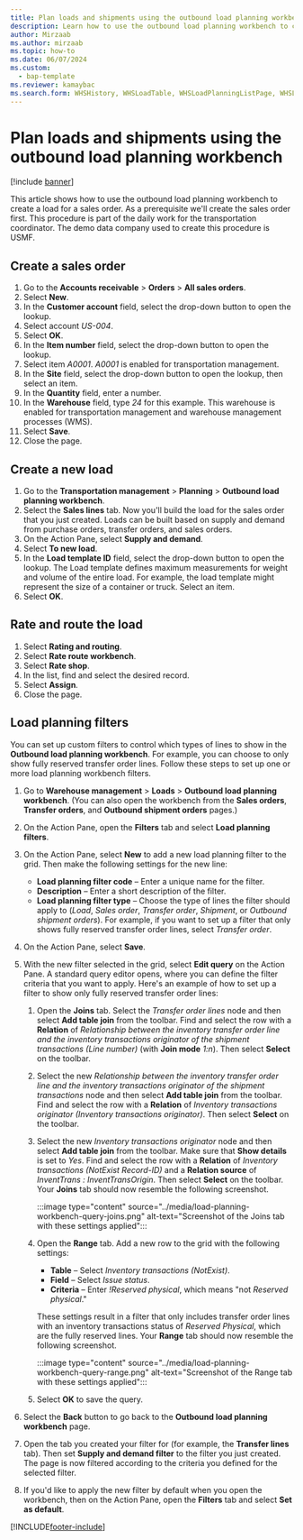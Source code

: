```yaml
---
title: Plan loads and shipments using the outbound load planning workbench
description: Learn how to use the outbound load planning workbench to create a load for a sales order, including a step-by-step process for creating sales orders. 
author: Mirzaab
ms.author: mirzaab
ms.topic: how-to
ms.date: 06/07/2024
ms.custom: 
  - bap-template
ms.reviewer: kamaybac
ms.search.form: WHSHistory, WHSLoadTable, WHSLoadPlanningListPage, WHSLoadPlanningWorkbench, WHSOutboundLoadPlanningWorkbench, WHSLoadPlanningWorkbenchFilter
---
```


# Plan loads and shipments using the outbound load planning workbench

[!include [banner](../../includes/banner.md)]

This article shows how to use the outbound load planning workbench to create a load for a sales order. As a prerequisite we'll create the sales order first. This procedure is part of the daily work for the transportation coordinator. The demo data company used to create this procedure is USMF.

## Create a sales order

1. Go to the **Accounts receivable** \> **Orders** \> **All sales orders**.
2. Select **New**.
3. In the **Customer account** field, select the drop-down button to open the lookup.
4. Select account *US-004*.
5. Select **OK**.
6. In the **Item number** field, select the drop-down button to open the lookup.
7. Select item *A0001*. *A0001* is enabled for transportation management.  
8. In the **Site** field, select the drop-down button to open the lookup, then select an item.
9. In the **Quantity** field, enter a number.
10. In the **Warehouse** field, type *24* for this example. This warehouse is enabled for transportation management and warehouse management processes (WMS).  
11. Select **Save**.
12. Close the page.

## Create a new load

1. Go to the **Transportation management** \> **Planning** \> **Outbound load planning workbench**.
2. Select the **Sales lines** tab. Now you'll build the load for the sales order that you just created. Loads can be built based on supply and demand from purchase orders, transfer orders, and sales orders.  
3. On the Action Pane, select **Supply and demand**.
4. Select **To new load**.
5. In the **Load template ID** field, select the drop-down button to open the lookup. The Load template defines maximum measurements for weight and volume of the entire load. For example, the load template might represent the size of a container or truck. Select an item.
6. Select **OK**.

## Rate and route the load

1. Select **Rating and routing**.
2. Select **Rate route workbench**.
3. Select **Rate shop**.
4. In the list, find and select the desired record.
5. Select **Assign**.
6. Close the page.

## Load planning filters

You can set up custom filters to control which types of lines to show in the **Outbound load planning workbench**. For example, you can choose to only show fully reserved transfer order lines. Follow these steps to set up one or more load planning workbench filters.

1. Go to **Warehouse management** \> **Loads** \> **Outbound load planning workbench**. (You can also open the workbench from the **Sales orders**, **Transfer orders**, and **Outbound shipment orders** pages.)
1. On the Action Pane, open the **Filters** tab and select **Load planning filters**.
1. On the Action Pane, select **New** to add a new load planning filter to the grid. Then make the following settings for the new line:
    - **Load planning filter code** – Enter a unique name for the filter.
    - **Description** – Enter a short description of the filter.
    - **Load planning filter type** – Choose the type of lines the filter should apply to (*Load*, *Sales order*, *Transfer order*, *Shipment*, or *Outbound shipment orders*). For example, if you want to set up a filter that only shows fully reserved transfer order lines, select *Transfer order*.

1. On the Action Pane, select **Save**.
1. With the new filter selected in the grid, select **Edit query** on the Action Pane. A standard query editor opens, where you can define the filter criteria that you want to apply. Here's an example of how to set up a filter to show only fully reserved transfer order lines:
    1. Open the **Joins** tab. Select the *Transfer order lines* node and then select **Add table join** from the toolbar. Find and select the row with a **Relation** of *Relationship between the inventory transfer order line and the inventory transactions originator of the shipment transactions (Line number)* (with **Join mode** *1:n*). Then select **Select** on the toolbar.
    1. Select the new *Relationship between the inventory transfer order line and the inventory transactions originator of the shipment transactions* node and then select **Add table join** from the toolbar. Find and select the row with a **Relation** of *Inventory transactions originator (Inventory transactions originator)*. Then select **Select** on the toolbar.
    1. Select the new *Inventory transactions originator* node and then select **Add table join** from the toolbar. Make sure that **Show details** is set to *Yes*. Find and select the row with a **Relation** of *Inventory transactions (NotExist Record-ID)* and a **Relation source** of *InventTrans : InventTransOrigin*. Then select **Select** on the toolbar. Your **Joins** tab should now resemble the following screenshot.

        :::image type="content" source="../media/load-planning-workbench-query-joins.png" alt-text="Screenshot of the Joins tab with these settings applied":::

    1. Open the **Range** tab. Add a new row to the grid with the following settings:
        - **Table** – Select *Inventory transactions (NotExist)*.
        - **Field** – Select *Issue status*.
        - **Criteria** – Enter *!Reserved physical*, which means "not *Reserved physical*."

        These settings result in a filter that only includes transfer order lines with an inventory transactions status of *Reserved Physical*, which are the fully reserved lines. Your **Range** tab should now resemble the following screenshot.

          :::image type="content" source="../media/load-planning-workbench-query-range.png" alt-text="Screenshot of the Range tab with these settings applied":::

    1. Select **OK** to save the query.

1. Select the **Back** button to go back to the **Outbound load planning workbench** page.
1. Open the tab you created your filter for (for example, the **Transfer lines** tab). Then set **Supply and demand filter** to the filter you just created. The page is now filtered according to the criteria you defined for the selected filter.
1. If you'd like to apply the new filter by default when you open the workbench, then on the Action Pane, open the **Filters** tab and select **Set as default**.

[!INCLUDE[footer-include](../../../includes/footer-banner.md)]
